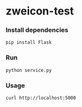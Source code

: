# zweicon-test

### Install dependencies

    pip install Flask

### Run

    python service.py

### Usage

    curl http://localhost:5000